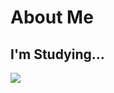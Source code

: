 # About Me
## I'm Studying...
![](https://skillicons.dev/icons?&perline=6&i=go,ruby,js,react,nextjs,cpp,git,github,rails,tailwind,vim,docker)


